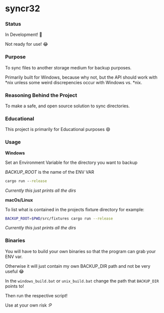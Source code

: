 # syncr32

### Status

In Development! :tada:

Not ready for use! :joy:

### Purpose

To sync files to another storage medium for backup purposes.

Primarily built for Windows, because why not, but the API should work with *nix unless some weird discrepencies occur with Windows vs. *nix.

### Reasoning Behind the Project

To make a safe, and open source solution to sync directories.

### Educational

This project is primarily for Educational purposes :smile:

### Usage

**Windows**

Set an Environment Variable for the directory you want to backup

*BACKUP_ROOT* is the name of the ENV VAR

```bat
cargo run --release
```

_Currently this just prints all the dirs_

**macOs/Linux**

To list what is contained in the projects fixture directory for example:

```bash
BACKUP_ROOT=$PWD/src/fixtures cargo run --release
```

_Currently this just prints all the dirs_

### Binaries

You will have to build your own binaries so that the program can grab your ENV var.

Otherwise it will just contain my own BACKUP_DIR path and not be very useful :joy:

In the `windows_build.bat` or `unix_build.bat` change the path that `BACKUP_DIR` points to!

Then run the respective script!

Use at your own risk :P
